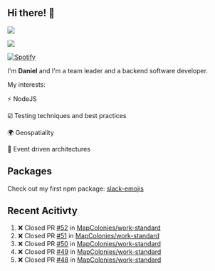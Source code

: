 ## Hi there! 👋
<p>
  <img src="https://i.imgur.com/agb7xe9.png" />
</p>
<p>
  <img src="https://github-readme-stats.vercel.app/api?username=syncush&theme=tokyonight">
</p>

[![Spotify](https://novatorem-rust.vercel.app/api/spotify)](https://open.spotify.com/user/syncush)

I'm **Daniel** and I'm a team leader and a backend software developer.

My interests:

⚡ NodeJS

☑️ Testing techniques and best practices

🌍 Geospatiality

🧠 Event driven architectures

## Packages
Check out my first npm package: [slack-emojis](https://www.npmjs.com/package/slack-emojis)

## Recent Acitivty
<!--START_SECTION:activity-->
1. ❌ Closed PR [#52](https://github.com/MapColonies/work-standard/pull/52) in [MapColonies/work-standard](https://github.com/MapColonies/work-standard)
2. ❌ Closed PR [#51](https://github.com/MapColonies/work-standard/pull/51) in [MapColonies/work-standard](https://github.com/MapColonies/work-standard)
3. ❌ Closed PR [#50](https://github.com/MapColonies/work-standard/pull/50) in [MapColonies/work-standard](https://github.com/MapColonies/work-standard)
4. ❌ Closed PR [#49](https://github.com/MapColonies/work-standard/pull/49) in [MapColonies/work-standard](https://github.com/MapColonies/work-standard)
5. ❌ Closed PR [#48](https://github.com/MapColonies/work-standard/pull/48) in [MapColonies/work-standard](https://github.com/MapColonies/work-standard)
<!--END_SECTION:activity-->
